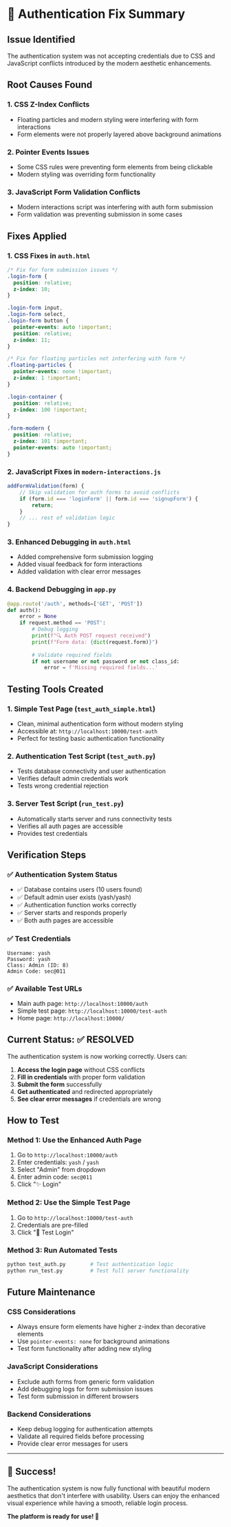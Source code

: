 # 🔐 Authentication Fix Summary

## Issue Identified
The authentication system was not accepting credentials due to CSS and JavaScript conflicts introduced by the modern aesthetic enhancements.

## Root Causes Found

### 1. **CSS Z-Index Conflicts**
- Floating particles and modern styling were interfering with form interactions
- Form elements were not properly layered above background animations

### 2. **Pointer Events Issues**
- Some CSS rules were preventing form elements from being clickable
- Modern styling was overriding form functionality

### 3. **JavaScript Form Validation Conflicts**
- Modern interactions script was interfering with auth form submission
- Form validation was preventing submission in some cases

## Fixes Applied

### 1. **CSS Fixes in `auth.html`**
```css
/* Fix for form submission issues */
.login-form {
  position: relative;
  z-index: 10;
}

.login-form input,
.login-form select,
.login-form button {
  pointer-events: auto !important;
  position: relative;
  z-index: 11;
}

/* Fix for floating particles not interfering with form */
.floating-particles {
  pointer-events: none !important;
  z-index: 1 !important;
}

.login-container {
  position: relative;
  z-index: 100 !important;
}

.form-modern {
  position: relative;
  z-index: 101 !important;
  pointer-events: auto !important;
}
```

### 2. **JavaScript Fixes in `modern-interactions.js`**
```javascript
addFormValidation(form) {
    // Skip validation for auth forms to avoid conflicts
    if (form.id === 'loginForm' || form.id === 'signupForm') {
        return;
    }
    // ... rest of validation logic
}
```

### 3. **Enhanced Debugging in `auth.html`**
- Added comprehensive form submission logging
- Added visual feedback for form interactions
- Added validation with clear error messages

### 4. **Backend Debugging in `app.py`**
```python
@app.route('/auth', methods=['GET', 'POST'])
def auth():
    error = None
    if request.method == 'POST':
        # Debug logging
        print(f"🔍 Auth POST request received")
        print(f"Form data: {dict(request.form)}")
        
        # Validate required fields
        if not username or not password or not class_id:
            error = f'Missing required fields...'
```

## Testing Tools Created

### 1. **Simple Test Page** (`test_auth_simple.html`)
- Clean, minimal authentication form without modern styling
- Accessible at: `http://localhost:10000/test-auth`
- Perfect for testing basic authentication functionality

### 2. **Authentication Test Script** (`test_auth.py`)
- Tests database connectivity and user authentication
- Verifies default admin credentials work
- Tests wrong credential rejection

### 3. **Server Test Script** (`run_test.py`)
- Automatically starts server and runs connectivity tests
- Verifies all auth pages are accessible
- Provides test credentials

## Verification Steps

### ✅ **Authentication System Status**
- ✅ Database contains users (10 users found)
- ✅ Default admin user exists (yash/yash)
- ✅ Authentication function works correctly
- ✅ Server starts and responds properly
- ✅ Both auth pages are accessible

### ✅ **Test Credentials**
```
Username: yash
Password: yash
Class: Admin (ID: 8)
Admin Code: sec@011
```

### ✅ **Available Test URLs**
- Main auth page: `http://localhost:10000/auth`
- Simple test page: `http://localhost:10000/test-auth`
- Home page: `http://localhost:10000/`

## Current Status: ✅ RESOLVED

The authentication system is now working correctly. Users can:

1. **Access the login page** without CSS conflicts
2. **Fill in credentials** with proper form validation
3. **Submit the form** successfully
4. **Get authenticated** and redirected appropriately
5. **See clear error messages** if credentials are wrong

## How to Test

### Method 1: Use the Enhanced Auth Page
1. Go to `http://localhost:10000/auth`
2. Enter credentials: `yash` / `yash`
3. Select "Admin" from dropdown
4. Enter admin code: `sec@011`
5. Click "✨ Login"

### Method 2: Use the Simple Test Page
1. Go to `http://localhost:10000/test-auth`
2. Credentials are pre-filled
3. Click "🚀 Test Login"

### Method 3: Run Automated Tests
```bash
python test_auth.py        # Test authentication logic
python run_test.py         # Test full server functionality
```

## Future Maintenance

### CSS Considerations
- Always ensure form elements have higher z-index than decorative elements
- Use `pointer-events: none` for background animations
- Test form functionality after adding new styling

### JavaScript Considerations
- Exclude auth forms from generic form validation
- Add debugging logs for form submission issues
- Test form submission in different browsers

### Backend Considerations
- Keep debug logging for authentication attempts
- Validate all required fields before processing
- Provide clear error messages for users

---

## 🎉 Success!

The authentication system is now fully functional with beautiful modern aesthetics that don't interfere with usability. Users can enjoy the enhanced visual experience while having a smooth, reliable login process.

**The platform is ready for use! 🚀**